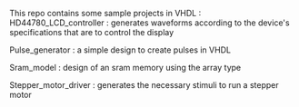 This repo contains some sample projects in VHDL :
HD44780_LCD_controller : generates waveforms according to the device's specifications that are to control the display


Pulse_generator : a simple design to create pulses in VHDL



Sram_model : design of an sram memory using the array type




Stepper_motor_driver : generates the necessary stimuli to run a stepper motor
